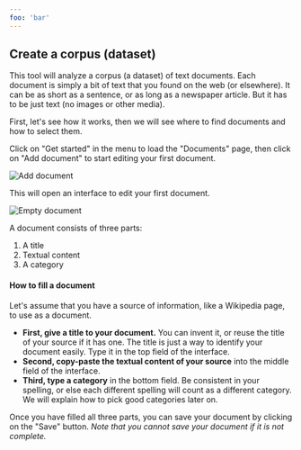 ```yaml
---
foo: 'bar'
---
```


<!-- Do not translate this code -->
<a id="dataset"/>

## Create a corpus (dataset)
        
This tool will analyze a corpus (a dataset) of text documents.
Each document is simply a bit of text that you found on the web (or elsewhere).
It can be as short as a sentence, or as long as a newspaper article.
But it has to be just text (no images or other media).

First, let's see how it works, then we will see where to find documents and how to select them.

Click on "Get started" in the menu to load the "Documents" page, then click on "Add document" to start editing your first document.

<img class="w-25 border vdl-pic" src="/vandolie/img/screenshots/en/dataset-add-doc.png" alt="Add document">

This will open an interface to edit your first document.

<img class="w-25 border vdl-pic" src="/vandolie/img/screenshots/en/dataset-doc-empty.png" alt="Empty document">

A document consists of three parts:

1. A title
2. Textual content
3. A category

#### How to fill a document

Let's assume that you have a source of information, like a Wikipedia page, to use as a document.

* **First, give a title to your document.** You can invent it, or reuse the title of your source if it has one. The title is just a way to identify your document easily. Type it in the top field of the interface.
* **Second, copy-paste the textual content of your source** into the middle field of the interface.
* **Third, type a category** in the bottom field. Be consistent in your spelling, or else each different spelling will count as a different category. We will explain how to pick good categories later on.

Once you have filled all three parts, you can save your document by clicking on the "Save" button. *Note that you cannot save your document if it is not complete.*











<!-- ![Vandolie Logo](/vandolie/img/vandolie-logo.svg) -->
<!-- <img class="" src="/vandolie/img/vandolie-logo.svg" alt="Vandolie Logo"> -->

